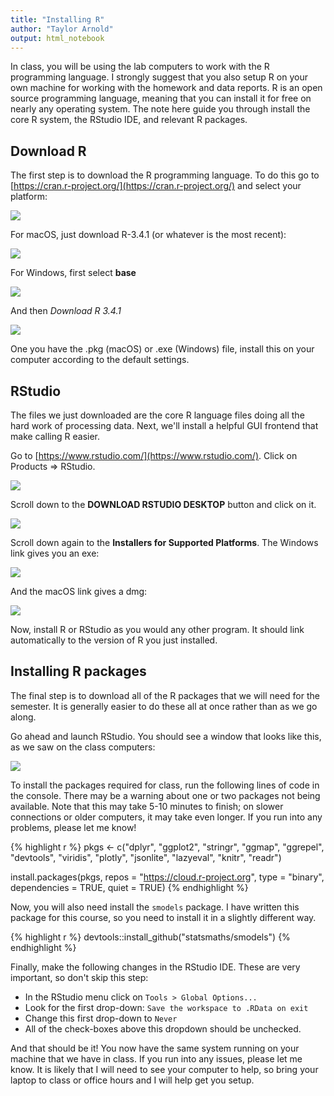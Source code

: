 ```yaml
---
title: "Installing R"
author: "Taylor Arnold"
output: html_notebook
---
```






In class, you will be using the lab computers to work with
the R programming language. I strongly suggest that you also
setup R on your own machine for working with the homework and
data reports. R is an open source programming language, meaning
that you can install it for free on nearly any operating system.
The note here guide you through install the core R system, the
RStudio IDE, and relevant R packages.

## Download R

The first step is to download the R programming language. To do
this go to [https://cran.r-project.org/](https://cran.r-project.org/)
and select your platform:

![](../assets/img/cran01.jpeg)

For macOS, just download R-3.4.1 (or whatever is the most recent):

![](../assets/img/cran02.jpeg)

For Windows, first select **base**

![](../assets/img/cran03.jpeg)

And then *Download R 3.4.1*

![](../assets/img/cran04.jpeg)

One you have the .pkg (macOS) or .exe (Windows) file,
install this on your computer according to the default
settings.

## RStudio

The files we just downloaded are the core R language files
doing all the hard work of processing data. Next, we'll
install a helpful GUI frontend that make calling R easier.

Go to [https://www.rstudio.com/](https://www.rstudio.com/).
Click on Products => RStudio.

![](../assets/img/rstudio01.jpeg)

Scroll down to the **DOWNLOAD RSTUDIO DESKTOP** button
and click on it.

![](../assets/img/rstudio02.jpeg)

Scroll down again to the **Installers for Supported Platforms**.
The Windows link gives you an exe:

![](../assets/img/rstudio03.jpeg)

And the macOS link gives a dmg:

![](../assets/img/rstudio04.jpeg)

Now, install R or RStudio as you would any other program. It
should link automatically to the version of R you just
installed.

## Installing R packages

The final step is to download all of the R packages that we will
need for the semester. It is generally easier to do these all at
once rather than as we go along.

Go ahead and launch RStudio. You should see a window that looks like
this, as we saw on the class computers:

![](../assets/img/r-interface-2016.png)

To install the packages required for class, run the following lines
of code in the console. There may be a warning about one or two
packages not being available. Note that this may take 5-10 minutes
to finish; on slower connections or older computers, it may take even
longer. If you run into any problems, please let me know!


{% highlight r %}
pkgs <- c("dplyr", "ggplot2", "stringr", "ggmap", "ggrepel",
          "devtools", "viridis", "plotly", "jsonlite", "lazyeval",
          "knitr", "readr")

install.packages(pkgs,
                 repos = "https://cloud.r-project.org",
                 type = "binary",
                 dependencies = TRUE,
                 quiet = TRUE)
{% endhighlight %}

Now, you will also need install the `smodels` package. I have written
this package for this course, so you need to install it in a slightly
different way.


{% highlight r %}
devtools::install_github("statsmaths/smodels")
{% endhighlight %}

Finally, make the following changes in the RStudio IDE. These
are very important, so don't skip this step:

- In the RStudio menu click on `Tools > Global Options...`
- Look for the first drop-down: `Save the workspace to .RData on exit`
- Change this first drop-down to `Never`
- All of the check-boxes above this dropdown should be unchecked.

And that should be it! You now have the same system running on
your machine that we have in class. If you run into any issues,
please let me know. It is likely that I will need to see your
computer to help, so bring your laptop to class or office hours
and I will help get you setup.


